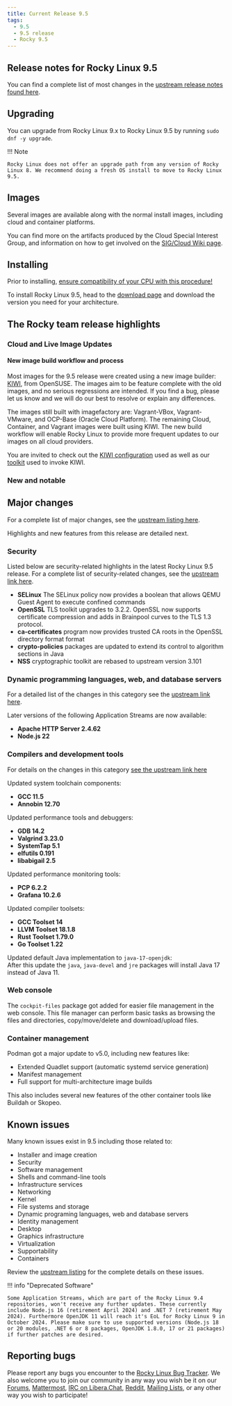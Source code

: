 ```yaml
---
title: Current Release 9.5
tags:
  - 9.5
  - 9.5 release
  - Rocky 9.5
---
```


## Release notes for Rocky Linux 9.5

You can find a complete list of most changes in the [upstream release notes found here](https://docs.redhat.com/en/documentation/red_hat_enterprise_linux/9/html-single/9.5_release_notes/index).

## Upgrading

You can upgrade from Rocky Linux 9.x to Rocky Linux 9.5 by running `sudo dnf -y upgrade`.

!!! Note

    Rocky Linux does not offer an upgrade path from any version of Rocky Linux 8. We recommend doing a fresh OS install to move to Rocky Linux 9.5.

## Images

Several images are available along with the normal install images, including cloud and container platforms.

You can find more on the artifacts produced by the Cloud Special Interest Group, and information on how to get involved on the [SIG/Cloud Wiki page](https://sig-cloud.rocky.page/).

## Installing

Prior to installing, [ensure compatibility of your CPU with this procedure!](https://docs.rockylinux.org/gemstones/test_cpu_compat/)

To install Rocky Linux 9.5, head to the [download page](https://rockylinux.org/download/) and download the version you need for your architecture.

## The Rocky team release highlights

### Cloud and Live Image Updates

#### New image build workflow and process

Most images for the 9.5 release were created using a new image builder: [KIWI](https://github.com/OSInside/kiwi/), from OpenSUSE. The images aim to be feature complete with the old images, and no serious regressions are intended. If you find a bug, please let us know and we will do our best to resolve or explain any differences.

The images still built with imagefactory are: Vagrant-VBox, Vagrant-VMware, and OCP-Base (Oracle Cloud Platform). The remaining Cloud, Container, and Vagrant images were built using KIWI. The new build workflow will enable Rocky Linux to provide more frequent updates to our images on all cloud providers.

You are invited to check out the [KIWI configuration](https://git.resf.org/sig_core/rocky-kiwi-descriptions/src/branch/r9) used as well as our [toolkit](https://git.resf.org/sig_core/toolkit) used to invoke KIWI.

### New and notable

## Major changes

For a complete list of major changes, see the [upstream listing here](https://docs.redhat.com/en/documentation/red_hat_enterprise_linux/9/html-single/9.5_release_notes/index#overview-major-changes).

Highlights and new features from this release are detailed next.

### Security

Listed below are security-related highlights in the latest Rocky Linux 9.5 release. For a complete list of security-related changes, see the [upstream link here](https://docs.redhat.com/en/documentation/red_hat_enterprise_linux/9/html-single/9.5_release_notes/index#new-features-security).

* **SELinux** The SELinux policy now provides a boolean that allows QEMU Guest Agent to execute confined commands 
* **OpenSSL** TLS toolkit upgrades to 3.2.2. OpenSSL now supports certificate compression and adds in Brainpool curves to the TLS 1.3 protocol.
* **ca-certificates** program now provides trusted CA roots in the OpenSSL directory format format
* **crypto-policies** packages are updated to extend its control to algorithm sections in Java
* **NSS** cryptographic toolkit are rebased to upstream version 3.101

### Dynamic programming languages, web, and database servers

For a detailed list of the changes in this category see the [upstream link here](https://docs.redhat.com/en/documentation/red_hat_enterprise_linux/9/html-single/9.5_release_notes/index#new-features-dynamic-programming-languages-web-and-database-servers).

Later versions of the following Application Streams are now available:

* **Apache HTTP Server 2.4.62**
* **Node.js 22**

### Compilers and development tools

For details on the changes in this category [see the upstream link here](https://docs.redhat.com/en/documentation/red_hat_enterprise_linux/9/html-single/9.5_release_notes/index#new-features-compilers-and-development-tools)

Updated system toolchain components:

* **GCC 11.5**
* **Annobin 12.70**

Updated performance tools and debuggers:

* **GDB 14.2**
* **Valgrind 3.23.0**
* **SystemTap 5.1**
* **elfutils 0.191**
* **libabigail 2.5**

Updated performance monitoring tools:

* **PCP 6.2.2**
* **Grafana 10.2.6**

Updated compiler toolsets:

* **GCC Toolset 14**
* **LLVM Toolset 18.1.8**
* **Rust Toolset 1.79.0**
* **Go Toolset 1.22**

Updated default Java implementation to `java-17-openjdk`:  
After this update the `java`, `java-devel` and `jre` packages will install Java 17 instead of Java 11.

### Web console

The `cockpit-files` package got added for easier file management in the web console.
This file manager can perform basic tasks as browsing the files and directories, copy/move/delete and download/upload files.

### Container management

Podman got a major update to v5.0, including new features like:

* Extended Quadlet support (automatic systemd service generation)
* Manifest management
* Full support for multi-architecture image builds

This also includes several new features of the other container tools like Buildah or Skopeo.

## Known issues

Many known issues exist in 9.5 including those related to:

* Installer and image creation
* Security
* Software management
* Shells and command-line tools
* Infrastructure services
* Networking
* Kernel
* File systems and storage
* Dynamic programing languages, web and database servers
* Identity management
* Desktop
* Graphics infrastructure
* Virtualization
* Supportability
* Containers

Review the [upstream listing](https://docs.redhat.com/en/documentation/red_hat_enterprise_linux/9/pdf/9.5_release_notes/Red_Hat_Enterprise_Linux-9-9.5_Release_Notes-en-US.pdf#__WKANCHOR_5g) for the complete details on these issues.

!!! info "Deprecated Software"

    Some Application Streams, which are part of the Rocky Linux 9.4 repositories, won't receive any further updates. These currently include Node.js 16 (retirement April 2024) and .NET 7 (retirement May 2024). Furthermore OpenJDK 11 will reach it's EoL for Rocky Linux 9 in October 2024. Please make sure to use supported versions (Node.js 18 or 20 modules, .NET 6 or 8 packages, OpenJDK 1.8.0, 17 or 21 packages) if further patches are desired.

## Reporting bugs

Please report any bugs you encounter to the [Rocky Linux Bug Tracker](https://bugs.rockylinux.org/). We also welcome you to join our community in any way you wish be it on our [Forums](https://forums.rockylinux.org), [Mattermost](https://chat.rockylinux.org), [IRC on Libera.Chat](irc://irc.liberachat/rockylinux), [Reddit](https://reddit.com/r/rockylinux), [Mailing Lists](https://lists.resf.org), or any other way you wish to participate!
